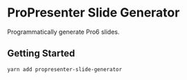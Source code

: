 # ProPresenter Slide Generator

Programmatically generate Pro6 slides.

## Getting Started
```
yarn add propresenter-slide-generator
```